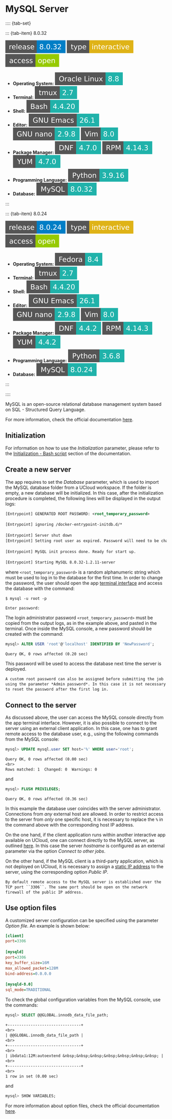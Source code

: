 # MySQL Server

:::: {tab-set}

::: {tab-item} 8.0.32

[![release](badges/release-8.0.32-blue.svg)](https://cloud.sdu.dk/app/jobs/create?app=mysql-server&version=8.0.32)
![type](badges/type-interactive-yellow.svg)
![access](badges/access-open-green.svg)
* **Operating System:** ![](./badges/OracleLinux-8.8-lightseagreen.svg)
* **Terminal:** ![](./badges/tmux-2.7-lightseagreen.svg)
* **Shell:** ![](./badges/bash-4.4.20-lightseagreen.svg)
* **Editor:** ![](./badges/emacs-26.1-lightseagreen.svg) ![](./badges/nano-2.9.8-lightseagreen.svg) ![](./badges/vim-8.0-lightseagreen.svg)
* **Package Manager:** ![](./badges/dnf-4.7.0-lightseagreen.svg) ![](./badges/rpm-4.14.3-lightseagreen.svg) ![](./badges/yum-4.7.0-lightseagreen.svg)
* **Programming Language:** ![](./badges/Python-3.9.16-lightseagreen.svg)
* **Database:** ![](./badges/MySQL-8.0.32-lightseagreen.svg)

:::

::: {tab-item} 8.0.24

[![release](badges/release-8.0.24-blue.svg)](https://cloud.sdu.dk/app/jobs/create?app=mysql-server&version=8.0.24a)
![type](badges/type-interactive-yellow.svg)
![access](badges/access-open-green.svg)
* **Operating System:** ![](./badges/Fedora-8.4-lightseagreen.svg)
* **Terminal:** ![](./badges/tmux-2.7-lightseagreen.svg)
* **Shell:** ![](./badges/bash-4.4.20-lightseagreen.svg)
* **Editor:** ![](./badges/emacs-26.1-lightseagreen.svg) ![](./badges/nano-2.9.8-lightseagreen.svg) ![](./badges/vim-8.0-lightseagreen.svg)
* **Package Manager:** ![](./badges/dnf-4.4.2-lightseagreen.svg) ![](./badges/rpm-4.14.3-lightseagreen.svg) ![](./badges/yum-4.4.2-lightseagreen.svg)
* **Programming Language:** ![](./badges/Python-3.6.8-lightseagreen.svg)
* **Database:** ![](./badges/MySQL-8.0.24-lightseagreen.svg)

:::

::::

MySQL is an open-source relational database management system based on SQL - Structured Query Language.

For more information, check the official documentation [here](https://dev.mysql.com/doc/refman/8.0/en/).

## Initialization

For information on how to use the *Initialization* parameter, please refer to the [Initialization - Bash script](../hands-on/init-sh.md) section of the documentation.

## Create a new server

The app requires to set the *Database* parameter, which is used to import the MySQL database folder from a UCloud workspace.
If the folder is empty, a new database will be initialized.
In this case, after the initialization procedure is completed, the following lines will be displayed in the output logs:

```xml
[Entrypoint] GENERATED ROOT PASSWORD: <root_temporary_password>

[Entrypoint] ignoring /docker-entrypoint-initdb.d/*

[Entrypoint] Server shut down
[Entrypoint] Setting root user as expired. Password will need to be changed before database can be used.

[Entrypoint] MySQL init process done. Ready for start up.

[Entrypoint] Starting MySQL 8.0.32-1.2.11-server
```

where `<root_temporary_password>` is a random alphanumeric string which must be used to log in to the database for the first time.
In order to change the password, the user should open the app [terminal interface](../guide/submitting.md#job-running) and access the database with the command:

```console
$ mysql -u root -p
```

``` {tip}
Enter password:
```

The login administrator password `<root_temporary_password>` must be copied from the output logs, as in the example above, and pasted in the terminal.
Once inside the MySQL console, a new password should be created with the command:

```sql
mysql> ALTER USER 'root'@'localhost' IDENTIFIED BY 'NewPassword';
```

``` {tip}
Query OK, 0 rows affected (0.20 sec)
```

This password will be used to access the database next time the server is deployed.

``` {note}
A custom root password can also be assigned before submitting the job using the parameter *Admin password*. In this case it is not necessary to reset the password after the first log in.
```

## Connect to the server

As discussed above, the user can access the MySQL console directly from the app terminal interface. However, it is also possible to connect to the server using an external client application. In this case, one has to grant remote access to the database user, e.g., using the following commands from the MySQL console:

```sql
mysql> UPDATE mysql.user SET host='%' WHERE user='root';
```

``` {tip}
Query OK, 0 rows affected (0.00 sec)
<br>
Rows matched: 1  Changed: 0  Warnings: 0
```

and

```sql
mysql> FLUSH PRIVILEGES;
```

``` {tip}
Query OK, 0 rows affected (0.36 sec)
```

In this example the database user coincides with the server administrator. Connections from _any_ external host are allowed. In order to restrict access to the server from _only_ one specific host, it is necessary to replace the `%` in the command above with the corresponding host IP address.

On the one hand, if the client application runs within another interactive app available on UCloud, one can connect directly to the MySQL server, as outlined [here](./general_settings.md#connect-to-other-jobs). In this case the server *hostname* is configured as an external parameter via the option *Connect to other jobs*.

On the other hand, if the MySQL client is a third-party application, which is not deployed on UCloud, it is necessary to assign a [static IP address](./general_settings.md#attach-public-ip-addresses) to the server, using the corresponding option *Public IP*.

``` {note}
By default remote access to the MySQL server is established over the TCP port ``3306``. The same port should be open on the network firewall of the public IP address.
```

## Use option files

A customized server configuration can be specified using the parameter *Option file*. An example is shown below:

```ini
[client]
port=3306

[mysqld]
port=3306
key_buffer_size=16M
max_allowed_packet=128M
bind-address=0.0.0.0

[mysqld-8.0]
sql_mode=TRADITIONAL
```

To check the global configuration variables from the MySQL console, use the commands:

```sql
mysql> SELECT @@GLOBAL.innodb_data_file_path;
```

``` {tip}
+--------------------------------+
<br>
| @@GLOBAL.innodb_data_file_path |
<br>
+--------------------------------+
<br>
| ibdata1:12M:autoextend &nbsp;&nbsp;&nbsp;&nbsp;&nbsp;&nbsp;&nbsp; |
<br>
+--------------------------------+
<br>
1 row in set (0.00 sec)
```

and

```sql
mysql> SHOW VARIABLES;
```

For more information about option files, check the official documentation [here](https://dev.mysql.com/doc/refman/8.0/en/option-files.html).
